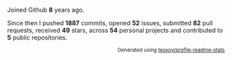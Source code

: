 Joined Github **8** years ago.

Since then I pushed **1887** commits, opened **52** issues, submitted **82** pull requests, received **49** stars, across **54** personal projects and contributed to **5** public repositories.

<p align="right"><sub>Generated using <a href="https://github.com/marketplace/actions/profile-readme-stats">teoxoy/profile-readme-stats</a></sub></p>
